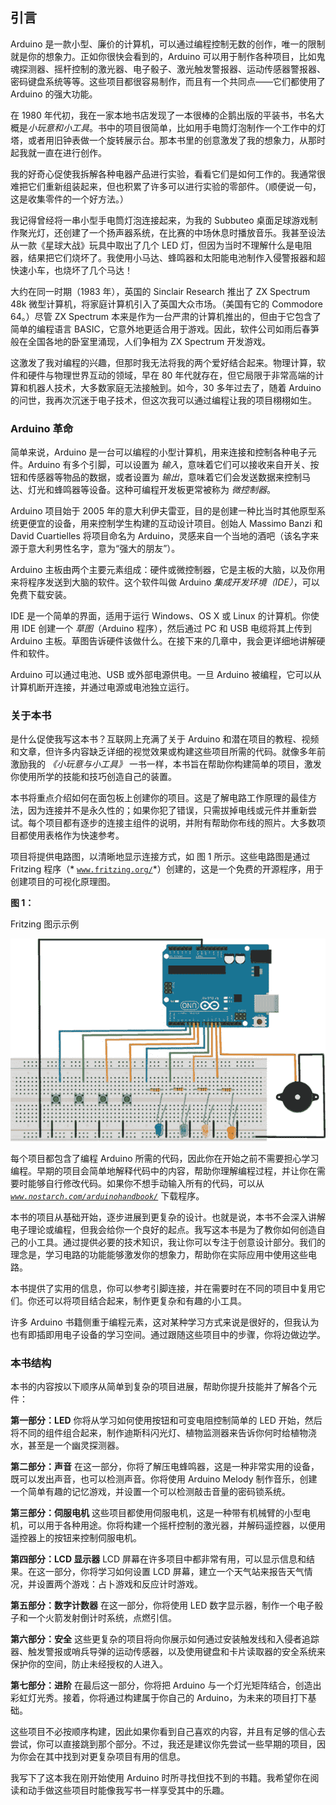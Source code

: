 ## 引言

Arduino 是一款小型、廉价的计算机，可以通过编程控制无数的创作，唯一的限制就是你的想象力。正如你很快会看到的，Arduino 可以用于制作各种项目，比如鬼魂探测器、摇杆控制的激光器、电子骰子、激光触发警报器、运动传感器警报器、密码键盘系统等等。这些项目都很容易制作，而且有一个共同点——它们都使用了 Arduino 的强大功能。

在 1980 年代初，我在一家本地书店发现了一本很棒的企鹅出版的平装书，书名大概是*小玩意和小工具*。书中的项目很简单，比如用手电筒灯泡制作一个工作中的灯塔，或者用旧钟表做一个旋转展示台。那本书里的创意激发了我的想象力，从那时起我就一直在进行创作。

我的好奇心促使我拆解各种电器产品进行实验，看看它们是如何工作的。我通常很难把它们重新组装起来，但也积累了许多可以进行实验的零部件。（顺便说一句，这是收集零件的一个好方法。）

我记得曾经将一串小型手电筒灯泡连接起来，为我的 Subbuteo 桌面足球游戏制作聚光灯，还创建了一个扬声器系统，在比赛的中场休息时播放音乐。我甚至设法从一款《星球大战》玩具中取出了几个 LED 灯，但因为当时不理解什么是电阻器，结果把它们烧坏了。我使用小马达、蜂鸣器和太阳能电池制作入侵警报器和超快速小车，也烧坏了几个马达！

大约在同一时期（1983 年），英国的 Sinclair Research 推出了 ZX Spectrum 48k 微型计算机，将家庭计算机引入了英国大众市场。（美国有它的 Commodore 64。）尽管 ZX Spectrum 本来是作为一台严肃的计算机推出的，但由于它包含了简单的编程语言 BASIC，它意外地更适合用于游戏。因此，软件公司如雨后春笋般在全国各地的卧室里涌现，人们争相为 ZX Spectrum 开发游戏。

这激发了我对编程的兴趣，但那时我无法将我的两个爱好结合起来。物理计算，软件和硬件与物理世界互动的领域，早在 80 年代就存在，但它局限于非常高端的计算和机器人技术，大多数家庭无法接触到。如今，30 多年过去了，随着 Arduino 的问世，我再次沉迷于电子技术，但这次我可以通过编程让我的项目栩栩如生。

### **Arduino 革命**

简单来说，Arduino 是一台可以编程的小型计算机，用来连接和控制各种电子元件。Arduino 有多个引脚，可以设置为 *输入*，意味着它们可以接收来自开关、按钮和传感器等物品的数据，或者设置为 *输出*，意味着它们会发送数据来控制马达、灯光和蜂鸣器等设备。这种可编程开发板更常被称为 *微控制器*。

Arduino 项目始于 2005 年的意大利伊夫雷亚，目的是创建一种比当时其他原型系统更便宜的设备，用来控制学生构建的互动设计项目。创始人 Massimo Banzi 和 David Cuartielles 将项目命名为 Arduino，灵感来自一个当地的酒吧（该名字来源于意大利男性名字，意为“强大的朋友”）。

Arduino 主板由两个主要元素组成：硬件或微控制器，它是主板的大脑，以及你用来将程序发送到大脑的软件。这个软件叫做 Arduino *集成开发环境（IDE）*，可以免费下载安装。

IDE 是一个简单的界面，适用于运行 Windows、OS X 或 Linux 的计算机。你使用 IDE 创建一个 *草图*（Arduino 程序），然后通过 PC 和 USB 电缆将其上传到 Arduino 主板。草图告诉硬件该做什么。在接下来的几章中，我会更详细地讲解硬件和软件。

Arduino 可以通过电池、USB 或外部电源供电。一旦 Arduino 被编程，它可以从计算机断开连接，并通过电源或电池独立运行。

### **关于本书**

是什么促使我写这本书？互联网上充满了关于 Arduino 和潜在项目的教程、视频和文章，但许多内容缺乏详细的视觉效果或构建这些项目所需的代码。就像多年前激励我的 *《小玩意与小工具》* 一书一样，本书旨在帮助你构建简单的项目，激发你使用所学的技能和技巧创造自己的装置。

本书将重点介绍如何在面包板上创建你的项目。这是了解电路工作原理的最佳方法，因为连接并不是永久性的；如果你犯了错误，只需拔掉电线或元件并重新尝试。每个项目都有逐步的连接主组件的说明，并附有帮助你布线的照片。大多数项目都使用表格作为快速参考。

项目将提供电路图，以清晰地显示连接方式，如 图 1 所示。这些电路图是通过 Fritzing 程序（* [`www.fritzing.org/`](http://www.fritzing.org/)*）创建的，这是一个免费的开源程序，用于创建项目的可视化原理图。

**图 1：**

Fritzing 图示示例

![image](img/f00-00.jpg)

每个项目都包含了编程 Arduino 所需的代码，因此你在开始之前不需要担心学习编程。早期的项目会简单地解释代码中的内容，帮助你理解编程过程，并让你在需要时能够自行修改代码。如果你不想手动输入所有的代码，可以从 *[`www.nostarch.com/arduinohandbook/`](http://www.nostarch.com/arduinohandbook/)* 下载程序。

本书的项目从基础开始，逐步进展到更复杂的设计。也就是说，本书不会深入讲解电子理论或编程，但我会给你一个良好的起点。我写这本书是为了教你如何创造自己的小工具。通过提供必要的技术知识，我让你可以专注于创意设计部分。我们的理念是，学习电路的功能能够激发你的想象力，帮助你在实际应用中使用这些电路。

本书提供了实用的信息，你可以参考引脚连接，并在需要时在不同的项目中复用它们。你还可以将项目结合起来，制作更复杂和有趣的小工具。

许多 Arduino 书籍侧重于编程元素，这对某种学习方式来说是很好的，但我认为也有即插即用电子设备的学习空间。通过跟随这些项目中的步骤，你将边做边学。

### **本书结构**

本书的内容按以下顺序从简单到复杂的项目进展，帮助你提升技能并了解各个元件：

**第一部分：LED** 你将从学习如何使用按钮和可变电阻控制简单的 LED 开始，然后将不同的组件组合起来，制作迪斯科闪光灯、植物监测器来告诉你何时给植物浇水，甚至是一个幽灵探测器。

**第二部分：声音** 在这一部分，你将了解压电蜂鸣器，这是一种非常实用的设备，既可以发出声音，也可以检测声音。你将使用 Arduino Melody 制作音乐，创建一个简单有趣的记忆游戏，并设置一个可以检测敲击音量的密码锁系统。

**第三部分：伺服电机** 这些项目都使用伺服电机，这是一种带有机械臂的小型电机，可以用于各种用途。你将构建一个摇杆控制的激光器，并解码遥控器，以便用遥控器上的按钮来控制伺服电机。

**第四部分：LCD 显示器** LCD 屏幕在许多项目中都非常有用，可以显示信息和结果。在这一部分，你将学习如何设置 LCD 屏幕，建立一个天气站来报告天气情况，并设置两个游戏：占卜游戏和反应计时游戏。

**第五部分：数字计数器** 在这一部分，你将使用 LED 数字显示器，制作一个电子骰子和一个火箭发射倒计时系统，点燃引信。

**第六部分：安全** 这些更复杂的项目将向你展示如何通过安装触发线和入侵者追踪器、触发警报或哨兵导弹的运动传感器，以及使用键盘和卡片读取器的安全系统来保护你的空间，防止未经授权的人进入。

**第七部分：进阶** 在最后这一部分，你将把 Arduino 与一个灯光矩阵结合，创造出彩虹灯光秀。接着，你将通过构建属于你自己的 Arduino，为未来的项目打下基础。

这些项目不必按顺序构建，因此如果你看到自己喜欢的内容，并且有足够的信心去尝试，你可以直接跳到那个部分。不过，我还是建议你先尝试一些早期的项目，因为你会在其中找到对更复杂项目有用的信息。

我写下了这本我在刚开始使用 Arduino 时所寻找但找不到的书籍。我希望你在阅读和动手做这些项目时能像我写书一样享受其中的乐趣。
